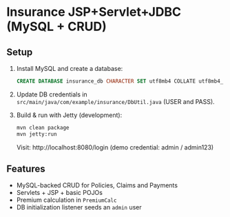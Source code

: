 # Insurance JSP+Servlet+JDBC (MySQL + CRUD)

## Setup
1. Install MySQL and create a database:
   ```sql
   CREATE DATABASE insurance_db CHARACTER SET utf8mb4 COLLATE utf8mb4_unicode_ci;
   ```
2. Update DB credentials in `src/main/java/com/example/insurance/DbUtil.java` (USER and PASS).

3. Build & run with Jetty (development):
   ```bash
   mvn clean package
   mvn jetty:run
   ```
   Visit: http://localhost:8080/login (demo credential: admin / admin123)

## Features
- MySQL-backed CRUD for Policies, Claims and Payments
- Servlets + JSP + basic POJOs
- Premium calculation in `PremiumCalc`
- DB initialization listener seeds an `admin` user
